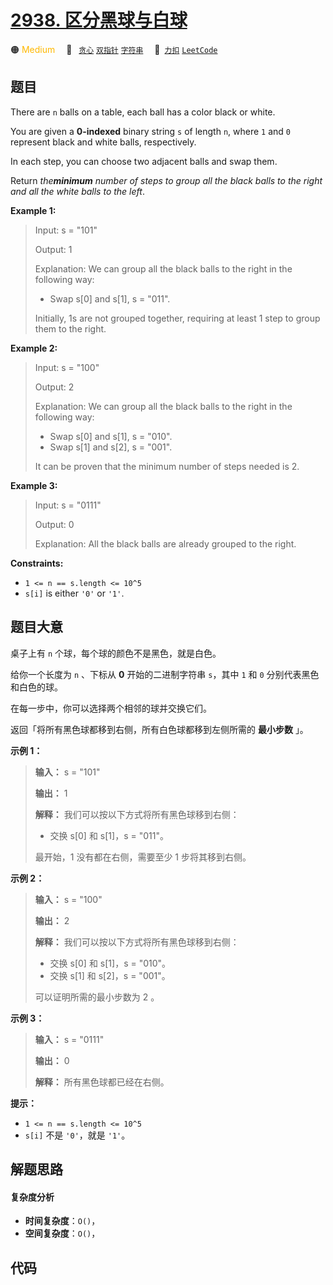 # [2938. 区分黑球与白球](https://2xiao.github.io/leetcode-js/problem/2938.html)

🟠 <font color=#ffb800>Medium</font>&emsp; 🔖&ensp; [`贪心`](/tag/greedy.md) [`双指针`](/tag/two-pointers.md) [`字符串`](/tag/string.md)&emsp; 🔗&ensp;[`力扣`](https://leetcode.cn/problems/separate-black-and-white-balls) [`LeetCode`](https://leetcode.com/problems/separate-black-and-white-balls)

## 题目

There are `n` balls on a table, each ball has a color black or white.

You are given a **0-indexed** binary string `s` of length `n`, where `1` and
`0` represent black and white balls, respectively.

In each step, you can choose two adjacent balls and swap them.

Return _the**minimum** number of steps to group all the black balls to the
right and all the white balls to the left_.



**Example 1:**

> Input: s = "101"
> 
> Output: 1
> 
> Explanation: We can group all the black balls to the right in the following way:
> - Swap s[0] and s[1], s = "011".
> 
> Initially, 1s are not grouped together, requiring at least 1 step to group them to the right.

**Example 2:**

> Input: s = "100"
> 
> Output: 2
> 
> Explanation: We can group all the black balls to the right in the following way:
> - Swap s[0] and s[1], s = "010".
> - Swap s[1] and s[2], s = "001".
> 
> It can be proven that the minimum number of steps needed is 2.

**Example 3:**

> Input: s = "0111"
> 
> Output: 0
> 
> Explanation: All the black balls are already grouped to the right.

**Constraints:**

  * `1 <= n == s.length <= 10^5`
  * `s[i]` is either `'0'` or `'1'`.


## 题目大意

桌子上有 `n` 个球，每个球的颜色不是黑色，就是白色。

给你一个长度为 `n` 、下标从 **0** 开始的二进制字符串 `s`，其中 `1` 和 `0` 分别代表黑色和白色的球。

在每一步中，你可以选择两个相邻的球并交换它们。

返回「将所有黑色球都移到右侧，所有白色球都移到左侧所需的 **最小步数** 」。



**示例 1：**

> 
> 
> 
> 
> 
> **输入：** s = "101"
> 
> **输出：** 1
> 
> **解释：** 我们可以按以下方式将所有黑色球移到右侧：
> - 交换 s[0] 和 s[1]，s = "011"。
> 
> 最开始，1 没有都在右侧，需要至少 1 步将其移到右侧。

**示例 2：**

> 
> 
> 
> 
> 
> **输入：** s = "100"
> 
> **输出：** 2
> 
> **解释：** 我们可以按以下方式将所有黑色球移到右侧：
> - 交换 s[0] 和 s[1]，s = "010"。
> - 交换 s[1] 和 s[2]，s = "001"。
> 
> 可以证明所需的最小步数为 2 。
> 
> 

**示例 3：**

> 
> 
> 
> 
> 
> **输入：** s = "0111"
> 
> **输出：** 0
> 
> **解释：** 所有黑色球都已经在右侧。
> 
> 



**提示：**

  * `1 <= n == s.length <= 10^5`
  * `s[i]` 不是 `'0'`，就是 `'1'`。


## 解题思路

#### 复杂度分析

- **时间复杂度**：`O()`，
- **空间复杂度**：`O()`，

## 代码

```javascript

```